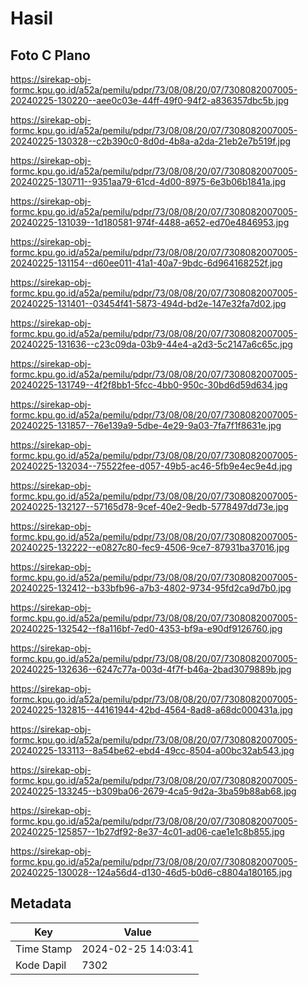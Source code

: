 # Hasil

## Foto C Plano

https://sirekap-obj-formc.kpu.go.id/a52a/pemilu/pdpr/73/08/08/20/07/7308082007005-20240225-130220--aee0c03e-44ff-49f0-94f2-a836357dbc5b.jpg

https://sirekap-obj-formc.kpu.go.id/a52a/pemilu/pdpr/73/08/08/20/07/7308082007005-20240225-130328--c2b390c0-8d0d-4b8a-a2da-21eb2e7b519f.jpg

https://sirekap-obj-formc.kpu.go.id/a52a/pemilu/pdpr/73/08/08/20/07/7308082007005-20240225-130711--9351aa79-61cd-4d00-8975-6e3b06b1841a.jpg

https://sirekap-obj-formc.kpu.go.id/a52a/pemilu/pdpr/73/08/08/20/07/7308082007005-20240225-131039--1d180581-974f-4488-a652-ed70e4846953.jpg

https://sirekap-obj-formc.kpu.go.id/a52a/pemilu/pdpr/73/08/08/20/07/7308082007005-20240225-131154--d60ee011-41a1-40a7-9bdc-6d964168252f.jpg

https://sirekap-obj-formc.kpu.go.id/a52a/pemilu/pdpr/73/08/08/20/07/7308082007005-20240225-131401--03454f41-5873-494d-bd2e-147e32fa7d02.jpg

https://sirekap-obj-formc.kpu.go.id/a52a/pemilu/pdpr/73/08/08/20/07/7308082007005-20240225-131636--c23c09da-03b9-44e4-a2d3-5c2147a6c65c.jpg

https://sirekap-obj-formc.kpu.go.id/a52a/pemilu/pdpr/73/08/08/20/07/7308082007005-20240225-131749--4f2f8bb1-5fcc-4bb0-950c-30bd6d59d634.jpg

https://sirekap-obj-formc.kpu.go.id/a52a/pemilu/pdpr/73/08/08/20/07/7308082007005-20240225-131857--76e139a9-5dbe-4e29-9a03-7fa7f1f8631e.jpg

https://sirekap-obj-formc.kpu.go.id/a52a/pemilu/pdpr/73/08/08/20/07/7308082007005-20240225-132034--75522fee-d057-49b5-ac46-5fb9e4ec9e4d.jpg

https://sirekap-obj-formc.kpu.go.id/a52a/pemilu/pdpr/73/08/08/20/07/7308082007005-20240225-132127--57165d78-9cef-40e2-9edb-5778497dd73e.jpg

https://sirekap-obj-formc.kpu.go.id/a52a/pemilu/pdpr/73/08/08/20/07/7308082007005-20240225-132222--e0827c80-fec9-4506-9ce7-87931ba37016.jpg

https://sirekap-obj-formc.kpu.go.id/a52a/pemilu/pdpr/73/08/08/20/07/7308082007005-20240225-132412--b33bfb96-a7b3-4802-9734-95fd2ca9d7b0.jpg

https://sirekap-obj-formc.kpu.go.id/a52a/pemilu/pdpr/73/08/08/20/07/7308082007005-20240225-132542--f8a116bf-7ed0-4353-bf9a-e90df9126760.jpg

https://sirekap-obj-formc.kpu.go.id/a52a/pemilu/pdpr/73/08/08/20/07/7308082007005-20240225-132636--6247c77a-003d-4f7f-b46a-2bad3079889b.jpg

https://sirekap-obj-formc.kpu.go.id/a52a/pemilu/pdpr/73/08/08/20/07/7308082007005-20240225-132815--44161944-42bd-4564-8ad8-a68dc000431a.jpg

https://sirekap-obj-formc.kpu.go.id/a52a/pemilu/pdpr/73/08/08/20/07/7308082007005-20240225-133113--8a54be62-ebd4-49cc-8504-a00bc32ab543.jpg

https://sirekap-obj-formc.kpu.go.id/a52a/pemilu/pdpr/73/08/08/20/07/7308082007005-20240225-133245--b309ba06-2679-4ca5-9d2a-3ba59b88ab68.jpg

https://sirekap-obj-formc.kpu.go.id/a52a/pemilu/pdpr/73/08/08/20/07/7308082007005-20240225-125857--1b27df92-8e37-4c01-ad06-cae1e1c8b855.jpg

https://sirekap-obj-formc.kpu.go.id/a52a/pemilu/pdpr/73/08/08/20/07/7308082007005-20240225-130028--124a56d4-d130-46d5-b0d6-c8804a180165.jpg


## Metadata

| Key        | Value               |
| ---------- | ------------------- |
| Time Stamp | 2024-02-25 14:03:41 |
| Kode Dapil | 7302                |



